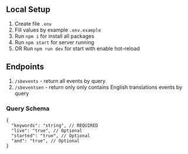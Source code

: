 ## Local Setup

1. Create file `.env`
2. Fill values by example `.env.example`
3. Run `npm i` for install all packages
4. Run `npm start` for server running
5. OR Run `npm run dev` for start with enable hot-reload


## Endpoints
1. `/sbevents` - return all events by query
2. `/sbeventsen` - return only only contains English translations events by query

### Query Schema
```json5
{
  "keywords": "string", // REQUIRED
  "live": "true", // Optional
  "started": "true", // Optional
  "and": "true", // Optional
}
```